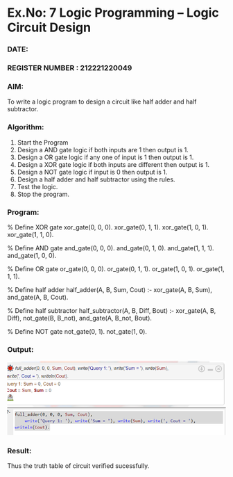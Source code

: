 # Ex.No: 7  Logic Programming –  Logic Circuit Design
### DATE:                                                                         
### REGISTER NUMBER : 212221220049
### AIM: 
To write a logic program to design a circuit like half adder and half subtractor.
###  Algorithm:
1. Start the Program
2. Design a AND gate logic if both inputs are 1 then output is 1.
3. Design a OR gate logic if any one of input is 1 then output is 1.
4. Design a XOR gate logic if both inputs are different then output is 1.
5. Design a NOT gate logic if input is 0 then output is 1.
6. Design a half adder and half subtractor using the rules.
7. Test the logic.
8. Stop the program.

### Program:
% Define XOR gate
xor_gate(0, 0, 0).
xor_gate(0, 1, 1).
xor_gate(1, 0, 1).
xor_gate(1, 1, 0).

% Define AND gate
and_gate(0, 0, 0).
and_gate(0, 1, 0).
and_gate(1, 1, 1).
and_gate(1, 0, 0).

% Define OR gate
or_gate(0, 0, 0).
or_gate(0, 1, 1).
or_gate(1, 0, 1).
or_gate(1, 1, 1).

% Define half adder
half_adder(A, B, Sum, Cout) :-
    xor_gate(A, B, Sum),
    and_gate(A, B, Cout).

% Define half subtractor
half_subtractor(A, B, Diff, Bout) :-
    xor_gate(A, B, Diff),
    not_gate(B, B_not),
    and_gate(A, B_not, Bout).

% Define NOT gate
not_gate(0, 1).
not_gate(1, 0).


### Output:

![image](https://github.com/sathiya7g/AI_Lab_2023-24/blob/main/Screenshot%202023-10-20%20175357.png)


### Result:
Thus the truth table of circuit verified sucessfully.
